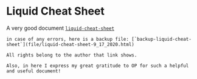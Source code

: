 ---
---

# Liquid Cheat Sheet

A very good document [`liquid-cheat-sheet`](https://www.shopify.com.au/partners/shopify-cheat-sheet)


```note
in case of any errors, here is a backup file: [`backup-liquid-cheat-sheet`](file/liquid-cheat-sheet-9_17_2020.html)

All rights belong to the author that link shows.

Also, in here I express my great gratitude to OP for such a helpful and useful document!
```
